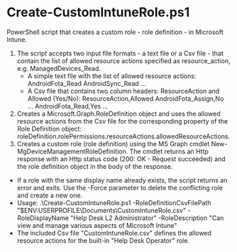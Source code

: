 # Create-CustomIntuneRole.ps1

PowerShell script that creates a custom role - role definition - in Microsoft Intune.

1. The script accepts two input file formats - a text file or a Csv file - that contain the list of allowed resource actions specified as resource_action, e.g. ManagedDevices_Read.
    - A simple text file with the list of allowed resource actions:
        AndroidFota_Read
        AndroidSync_Read
        ...
    - A Csv file that contains two column headers: ResourceAction and Allowed (Yes/No):
        ResourceAction,Allowed
        AndroidFota_Assign,No
        ...
        AndroidFota_Read,Yes
        ...
2. Creates a Microsoft.Graph.RoleDefinition object and uses the allowed resource actions from the Csv file for the corresponding property of the Role Definition object: roleDefinition.rolePermissions.resourceActions.allowedResourceActions.
3. Creates a custom role (role definition) using the MS Graph cmdlet New-MgDeviceManagementRoleDefinition. The cmdlet returns an Http response with an Http status code (200: OK - Request succeeded) and the role definition object in the body of the response.

- If a role with the same display name already exists, the script returns an error and exits. Use the -Force parameter to delete the conflicting role and create a new one.
- Usage: .\Create-CustomIntuneRole.ps1 -RoleDefinitionCsvFilePath "$ENV:USERPROFILE\Documents\CustomIntuneRole.csv" -RoleDisplayName "Help Desk L2 Administrator" -RoleDescription "Can view and manage various aspects of Microsoft Intune"
- The included Csv file "CustomIntuneRole.csv" defines the allowed resource actions for the built-in "Help Desk Operator" role.
